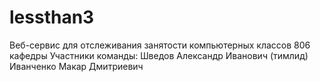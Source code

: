 # lessthan3
Веб-сервис для отслеживания занятости компьютерных классов 806 кафедры
Участники команды:
Шведов Александр Иванович (тимлид)
Иванченко Макар Дмитриевич
